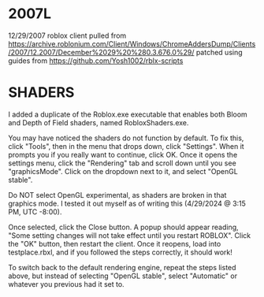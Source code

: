 # 2007L
12/29/2007 roblox client pulled from https://archive.roblonium.com/Client/Windows/ChromeAddersDump/Clients/2007/12.2007/December%2029%20%280.3.676.0%29/
patched using guides from https://github.com/Yosh1002/rblx-scripts

# SHADERS
I added a duplicate of the Roblox.exe executable that enables both Bloom and Depth of Field shaders, named RobloxShaders.exe.

You may have noticed the shaders do not function by default. To fix this, click "Tools", then in the menu that drops down, click "Settings". When it
prompts you if you really want to continue, click OK. Once it opens the settings menu, click the "Rendering" tab and scroll down until you see
"graphicsMode". Click on the dropdown next to it, and select "OpenGL stable".

Do NOT select OpenGL experimental, as shaders are broken in that graphics mode. I tested it out myself as of writing this (4/29/2024 @ 3:15 PM, UTC -8:00).

Once selected, click the Close button. A popup should appear reading, "Some setting changes will not take effect until you restart ROBLOX". Click the "OK"
button, then restart the client. Once it reopens, load into testplace.rbxl, and if you followed the steps correctly, it should work!

To switch back to the default rendering engine, repeat the steps listed above, but instead of selecting "OpenGL stable", select "Automatic" or whatever
you previous had it set to.
